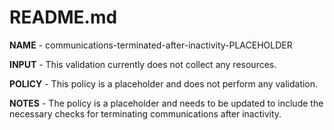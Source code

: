 # README.md

**NAME** - communications-terminated-after-inactivity-PLACEHOLDER

**INPUT** - This validation currently does not collect any resources.

**POLICY** - This policy is a placeholder and does not perform any validation.

**NOTES** - The policy is a placeholder and needs to be updated to include the necessary checks for terminating communications after inactivity.